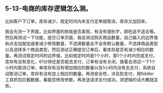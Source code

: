 ## 5-13-电商的库存逻辑怎么测。

比如客户下订单，库存减少，规定时间内未支付定单就取消，库存又加回来，

我会先测一下界面，比如界面的排版是否美观，有没有错别字，颜色适不适合等。然后再测试一下功能，提交订单页面，我会测试购买商品数量，自己输入的边界值和点击加就加或者减少修改数量，不选择数量会不会有默认数量，不选择商品类型以及选择多个商品类型，然后测试正确提交订单后，看库存是否有减少相应的数量。再测试规定时间的边界值，比如规定时间是1个小时，那1个小时内完成支付，库存有没有变化，61分钟还是否能去支付，订单有没有关闭，接着会测试一下1个小时内取消订单，单库存有没有增加相应的数量以及1小时内没有去支付，系统自动取消订单，库存有没有加上相应的数量。再测安全性，涉及到支付，用fiddler工具抓包拦截数据，看能否修改参数，再发送请求支付成功，测逻辑的话大概就这些。
